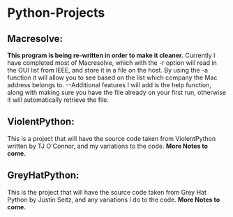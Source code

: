 Python-Projects
========

Macresolve:
----------
**This program is being re-written in order to make it cleaner.**
Currently I have completed most of Macresolve, which with the -r option will read in the OUI list from IEEE, and store it in a file on the host. By using the -a <Mac Address> function it will allow you to see based on the list which company the Mac address belongs to. 
--Additional features I will add is the help function, along with making sure you have the file already on your first run, otherwise it will automatically retrieve the file.

ViolentPython:
--------------
This is a project that will have the source code taken from ViolentPython written by TJ O'Connor, and my variations to the code. **More Notes to come.**

GreyHatPython:
--------------
This is the project that will have the source code taken from Grey Hat Python by Justin Seitz, and any variations I do to the code. **More Notes to come.**
